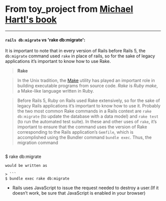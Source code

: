 # From toy_project from [Michael Hartl's book](https://www.railstutorial.org/book/toy_app)

------------

#### `rails db:migrate` vs 'rake db:migrate':

It is important to note that in every version of Rails before Rails 5, the `db:migrate` command used `rake` in place of rails, so for the sake of legacy applications it’s important to know how to use Rake.


> **Rake**

> In the Unix tradition, the [Make](https://en.wikipedia.org/wiki/Make_(software)) utility has played an important role in building executable programs from source code. *Rake* is *Ruby make*, a Make-like language written in Ruby.

> Before Rails 5, Ruby on Rails used Rake extensively, so for the sake of legacy Rails applications it’s important to know how to use it. Probably the two most common Rake commands in a Rails context are `rake db:migrate` (to update the database with a data model) and `rake test` (to run the automated test suite). In these and other uses of `rake`, it’s important to ensure that the command uses the version of Rake corresponding to the Rails application’s `Gemfile`, which is accomplished using the Bundler command `bundle exec`. Thus, the migration command

> ```
$ rake db:migrate
```
would be written as

> ```
$ bundle exec rake db:migrate
```

- Rails uses JavaScript to issue the request needed to destroy a user.(If it doesn’t work, be sure that JavaScript is enabled in your browser)